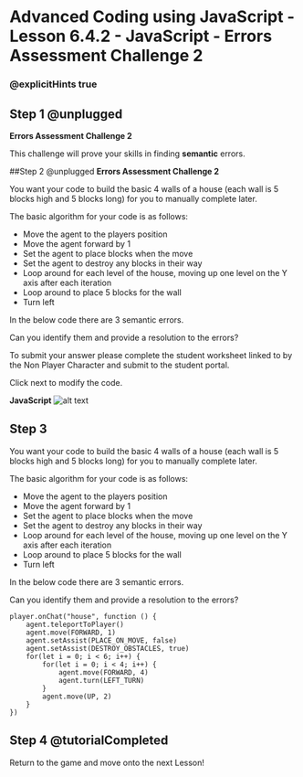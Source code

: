 # Advanced Coding using JavaScript - Lesson 6.4.2 - JavaScript - Errors Assessment Challenge 2

### @explicitHints true

## Step 1 @unplugged
**Errors Assessment Challenge 2**

This challenge will prove your skills in finding **semantic** errors.

##Step 2 @unplugged
**Errors Assessment Challenge 2**

You want your code to build the basic 4 walls of a house (each wall is 5 blocks high and 5 blocks long) for you to manually complete later.

The basic algorithm for your code is as follows:

- Move the agent to the players position 
- Move the agent forward by 1
- Set the agent to place blocks when the move
- Set the agent to destroy any blocks in their way
- Loop around for each level of the house, moving up one level on the Y axis after each iteration
- Loop around to place 5 blocks for the wall
- Turn left

In the below code there are 3 semantic errors.

Can you identify them and provide a resolution to the errors?

To submit your answer please complete the student worksheet linked to by the Non Player Character and submit to the student portal.

Click next to modify the code.

**JavaScript**
![alt text](https://advancedjs.codingcredentials.com/Lesson6/6.4.2/images/1.jpg?raw=true "JavaScript")

## Step 3 
You want your code to build the basic 4 walls of a house (each wall is 5 blocks high and 5 blocks long) for you to manually complete later.

The basic algorithm for your code is as follows:

- Move the agent to the players position 
- Move the agent forward by 1
- Set the agent to place blocks when the move
- Set the agent to destroy any blocks in their way
- Loop around for each level of the house, moving up one level on the Y axis after each iteration
- Loop around to place 5 blocks for the wall
- Turn left

In the below code there are 3 semantic errors.

Can you identify them and provide a resolution to the errors?
```template
player.onChat("house", function () {
    agent.teleportToPlayer()
    agent.move(FORWARD, 1)
    agent.setAssist(PLACE_ON_MOVE, false)
    agent.setAssist(DESTROY_OBSTACLES, true)
    for(let i = 0; i < 6; i++) {
        for(let i = 0; i < 4; i++) {
            agent.move(FORWARD, 4)
            agent.turn(LEFT_TURN)
        }
        agent.move(UP, 2)
    }
})
```
## Step 4 @tutorialCompleted
Return to the game and move onto the next Lesson!